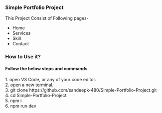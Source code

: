 <h3>Simple Portfolio Project</h3>

This Project Consist of Following pages-
- Home 
- Services
- Skill
- Contact

<h3>How to Use it?</h3>
<h4>Follow the below steps and commands</h4> 
1. open VS Code, or any of your code editor. <br>
2. open a new terminal. <br>
3. git clone https://github.com/sandeepk-480/Simple-Portfolio-Project.git <br>
4. cd Simple-Portfolio-Project<br>
5. npm i <br>
6. npm run dev <br>


